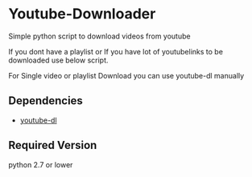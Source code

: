 # Youtube-Downloader 
Simple python script to download videos from youtube


If you dont have a playlist or If you have lot of youtubelinks to be downloaded use below script.

For Single video or playlist Download you can use youtube-dl manually

## Dependencies
* [youtube-dl](https://pypi.python.org/pypi/youtube_dl)

## Required Version
python 2.7 or lower

